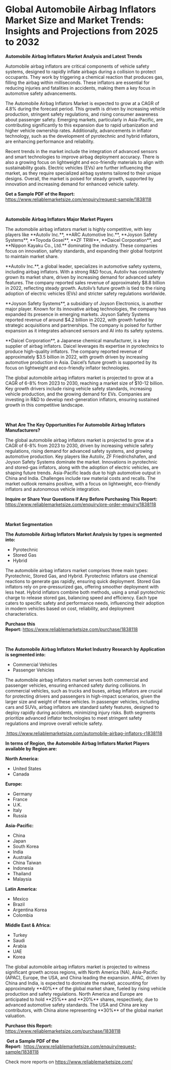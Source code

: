 <p><h1>Global Automobile Airbag Inflators Market Size and Market Trends: Insights and Projections from 2025 to 2032</h1></p><p><strong>Automobile Airbag Inflators Market Analysis and Latest Trends</strong></p>
<p><p>Automobile airbag inflators are critical components of vehicle safety systems, designed to rapidly inflate airbags during a collision to protect occupants. They work by triggering a chemical reaction that produces gas, filling the airbag within milliseconds. These inflators are essential for reducing injuries and fatalities in accidents, making them a key focus in automotive safety advancements.</p><p>The Automobile Airbag Inflators Market is expected to grow at a CAGR of 4.8% during the forecast period. This growth is driven by increasing vehicle production, stringent safety regulations, and rising consumer awareness about passenger safety. Emerging markets, particularly in Asia-Pacific, are contributing significantly to this expansion due to rapid urbanization and higher vehicle ownership rates. Additionally, advancements in inflator technology, such as the development of pyrotechnic and hybrid inflators, are enhancing performance and reliability.</p><p>Recent trends in the market include the integration of advanced sensors and smart technologies to improve airbag deployment accuracy. There is also a growing focus on lightweight and eco-friendly materials to align with sustainability goals. Electric vehicles (EVs) are further influencing the market, as they require specialized airbag systems tailored to their unique designs. Overall, the market is poised for steady growth, supported by innovation and increasing demand for enhanced vehicle safety.</p></p>
<p><strong>Get a Sample PDF of the Report:&nbsp;</strong> <a href="https://www.reliablemarketsize.com/enquiry/request-sample/1838118?utm_campaign=1103&utm_medium=2&utm_source=Github&utm_content=ia&utm_term=24012025&utm_id=automobile-airbag-inflators">https://www.reliablemarketsize.com/enquiry/request-sample/1838118</a></p>
<p>&nbsp;</p>
<p><strong>Automobile Airbag Inflators Major Market Players</strong></p>
<p><p>The automobile airbag inflators market is highly competitive, with key players like **Autoliv Inc.**, **ARC Automotive Inc.**, **Joyson Safety Systems**, **Toyoda Gosei**, **ZF TRW**, **Daicel Corporation**, and **Nippon Kayaku Co., Ltd.** dominating the industry. These companies focus on innovation, safety standards, and expanding their global footprint to maintain market share.</p><p>**Autoliv Inc.**, a global leader, specializes in automotive safety systems, including airbag inflators. With a strong R&D focus, Autoliv has consistently grown its market share, driven by increasing demand for advanced safety features. The company reported sales revenue of approximately $8.8 billion in 2022, reflecting steady growth. Autoliv’s future growth is tied to the rising adoption of electric vehicles (EVs) and stricter safety regulations worldwide.</p><p>**Joyson Safety Systems**, a subsidiary of Joyson Electronics, is another major player. Known for its innovative airbag technologies, the company has expanded its presence in emerging markets. Joyson Safety Systems reported revenue of around $4.2 billion in 2022, with growth fueled by strategic acquisitions and partnerships. The company is poised for further expansion as it integrates advanced sensors and AI into its safety systems.</p><p>**Daicel Corporation**, a Japanese chemical manufacturer, is a key supplier of airbag inflators. Daicel leverages its expertise in pyrotechnics to produce high-quality inflators. The company reported revenue of approximately $3.5 billion in 2022, with growth driven by increasing automotive production in Asia. Daicel’s future growth is supported by its focus on lightweight and eco-friendly inflator technologies.</p><p>The global automobile airbag inflators market is projected to grow at a CAGR of 6-8% from 2023 to 2030, reaching a market size of $10-12 billion. Key growth drivers include rising vehicle safety standards, increasing vehicle production, and the growing demand for EVs. Companies are investing in R&D to develop next-generation inflators, ensuring sustained growth in this competitive landscape.</p></p>
<p>&nbsp;</p>
<p><strong>What Are The Key Opportunities For Automobile Airbag Inflators Manufacturers?</strong></p>
<p><p>The global automobile airbag inflators market is projected to grow at a CAGR of 6-8% from 2023 to 2030, driven by increasing vehicle safety regulations, rising demand for advanced safety systems, and growing automotive production. Key players like Autoliv, ZF Friedrichshafen, and Joyson Safety Systems dominate the market. Innovations in pyrotechnic and stored-gas inflators, along with the adoption of electric vehicles, are shaping future trends. Asia-Pacific leads due to high automotive output in China and India. Challenges include raw material costs and recalls. The market outlook remains positive, with a focus on lightweight, eco-friendly inflators and autonomous vehicle integration.</p></p>
<p><strong>Inquire or Share Your Questions If Any Before Purchasing This Report:</strong> <a href="https://www.reliablemarketsize.com/enquiry/pre-order-enquiry/1838118?utm_campaign=1103&utm_medium=2&utm_source=Github&utm_content=ia&utm_term=24012025&utm_id=automobile-airbag-inflators">https://www.reliablemarketsize.com/enquiry/pre-order-enquiry/1838118</a></p>
<p>&nbsp;</p>
<p><strong>Market Segmentation</strong></p>
<p><strong>The Automobile Airbag Inflators Market Analysis by types is segmented into:</strong></p>
<p><ul><li>Pyrotechnic</li><li>Stored Gas</li><li>Hybrid</li></ul></p>
<p><p>The automobile airbag inflators market comprises three main types: Pyrotechnic, Stored Gas, and Hybrid. Pyrotechnic inflators use chemical reactions to generate gas rapidly, ensuring quick deployment. Stored Gas inflators rely on pre-pressurized gas, offering smoother deployment with less heat. Hybrid inflators combine both methods, using a small pyrotechnic charge to release stored gas, balancing speed and efficiency. Each type caters to specific safety and performance needs, influencing their adoption in modern vehicles based on cost, reliability, and deployment characteristics.</p></p>
<p><strong>Purchase this Report:&nbsp;</strong><a href="https://www.reliablemarketsize.com/purchase/1838118?utm_campaign=1103&utm_medium=2&utm_source=Github&utm_content=ia&utm_term=24012025&utm_id=automobile-airbag-inflators">https://www.reliablemarketsize.com/purchase/1838118</a></p>
<p>&nbsp;</p>
<p><strong>The Automobile Airbag Inflators Market Industry Research by Application is segmented into:</strong></p>
<p><ul><li>Commercial Vehicles</li><li>Passenger Vehicles</li></ul></p>
<p><p>The automobile airbag inflators market serves both commercial and passenger vehicles, ensuring enhanced safety during collisions. In commercial vehicles, such as trucks and buses, airbag inflators are crucial for protecting drivers and passengers in high-impact scenarios, given the larger size and weight of these vehicles. In passenger vehicles, including cars and SUVs, airbag inflators are standard safety features, designed to deploy rapidly during accidents, minimizing injury risks. Both segments prioritize advanced inflator technologies to meet stringent safety regulations and improve overall vehicle safety.</p></p>
<p><a href="https://www.reliablemarketsize.com/automobile-airbag-inflators-r1838118?utm_campaign=1103&utm_medium=2&utm_source=Github&utm_content=ia&utm_term=24012025&utm_id=automobile-airbag-inflators">&nbsp;https://www.reliablemarketsize.com/automobile-airbag-inflators-r1838118</a></p>
<p><strong>In terms of Region, the Automobile Airbag Inflators Market Players available by Region are:</strong></p>
<p>
    <p> <strong> North America: </strong>
        <ul>
            <li>United States</li>
            <li>Canada</li>
        </ul>
        </p> 
    <p> <strong> Europe: </strong>
        <ul>
            <li>Germany</li>
            <li>France</li>
            <li>U.K.</li>
            <li>Italy</li>
            <li>Russia</li>
        </ul>
        </p> 
    <p> <strong> Asia-Pacific: </strong>
        <ul>
            <li>China</li>
            <li>Japan</li>
            <li>South Korea</li>
            <li>India</li>
            <li>Australia</li>
            <li>China Taiwan</li>
            <li>Indonesia</li>
            <li>Thailand</li>
            <li>Malaysia</li>
        </ul>
        </p> 
    <p> <strong> Latin America: </strong>
        <ul>
            <li>Mexico</li>
            <li>Brazil</li>
            <li>Argentina Korea</li>
            <li>Colombia</li>
        </ul>
        </p> 
    <p> <strong> Middle East & Africa: </strong>
        <ul>
            <li>Turkey</li>
            <li>Saudi</li>
            <li>Arabia</li>
            <li>UAE</li>
            <li>Korea</li>
        </ul>
    </p>
    </p>
<p><p>The global automobile airbag inflators market is projected to witness significant growth across regions, with North America (NA), Asia-Pacific (APAC), Europe, the USA, and China leading the expansion. APAC, driven by China and India, is expected to dominate the market, accounting for approximately **40%** of the global market share, fueled by rising vehicle production and safety regulations. North America and Europe are anticipated to hold **25%** and **20%** shares, respectively, due to advanced automotive safety standards. The USA and China are key contributors, with China alone representing **30%** of the global market valuation.</p></p>
<p><strong>Purchase this Report: </strong><a href="https://www.reliablemarketsize.com/purchase/1838118?utm_campaign=1103&utm_medium=2&utm_source=Github&utm_content=ia&utm_term=24012025&utm_id=automobile-airbag-inflators">https://www.reliablemarketsize.com/purchase/1838118</a></p>
<p>&nbsp;<strong>Get a Sample PDF of the Report:&nbsp;&nbsp;</strong><a href="https://www.reliablemarketsize.com/enquiry/request-sample/1838118?utm_campaign=1103&utm_medium=2&utm_source=Github&utm_content=ia&utm_term=24012025&utm_id=automobile-airbag-inflators">https://www.reliablemarketsize.com/enquiry/request-sample/1838118</a></p>
<p><strong></strong></p>
<p>Check more reports on <a href="https://www.reliablemarketsize.com/?utm_campaign=1103&utm_medium=2&utm_source=Github&utm_content=ia&utm_term=24012025&utm_id=automobile-airbag-inflators">https://www.reliablemarketsize.com/</a></p>